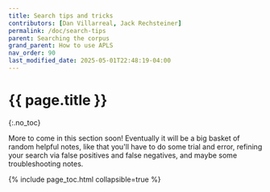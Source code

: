 ```yaml
---
title: Search tips and tricks
contributors: [Dan Villarreal, Jack Rechsteiner]
permalink: /doc/search-tips
parent: Searching the corpus
grand_parent: How to use APLS
nav_order: 90
last_modified_date: 2025-05-01T22:48:19-04:00
---
```


# {{ page.title }}
{:.no_toc}

More to come in this section soon!
Eventually it will be a big basket of random helpful notes, like that you'll have to do some trial and error, refining your search via false positives and false negatives, and maybe some troubleshooting notes.

{% include page_toc.html collapsible=true %}
